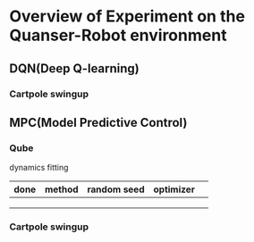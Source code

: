 # Overview of Experiment on the Quanser-Robot environment

## DQN(Deep Q-learning)

### Cartpole swingup





## MPC(Model Predictive Control)

### Qube
dynamics fitting


| done |  method  | random seed | optimizer |   |
|------|----------|-------------|-----------|--:|
|      |          |             |           |   |
|      |          |             |           |   |
|      |          |             |           |   |



### Cartpole swingup
